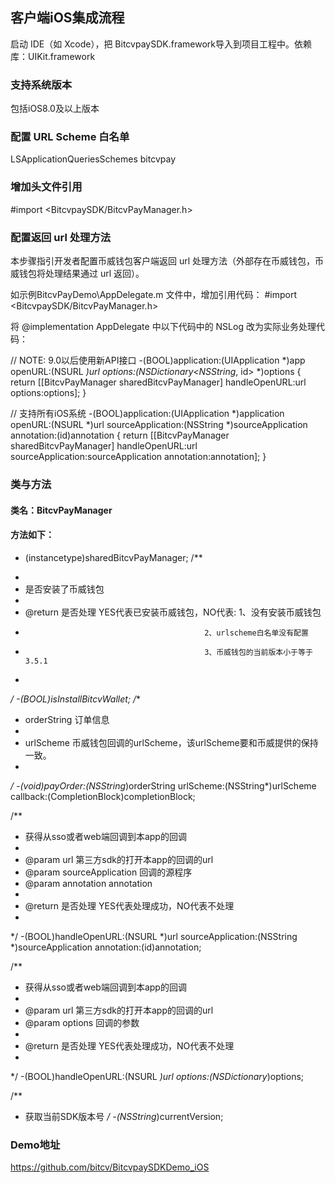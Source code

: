 ## 客户端iOS集成流程
启动 IDE（如 Xcode），把 BitcvpaySDK.framework导入到项目工程中。依赖库：UIKit.framework

### 支持系统版本
包括iOS8.0及以上版本

### 配置 URL Scheme 白名单
<key>LSApplicationQueriesSchemes</key>
	<array>
		<string>bitcvpay</string>
	</array>

### 增加头文件引用
#import <BitcvpaySDK/BitcvPayManager.h>

### 配置返回 url 处理方法
本步骤指引开发者配置币威钱包客户端返回 url 处理方法（外部存在币威钱包，币威钱包将处理结果通过 url 返回）。

如示例BitcvPayDemo\AppDelegate.m 文件中，增加引用代码：
#import <BitcvpaySDK/BitcvPayManager.h>

将 @implementation AppDelegate 中以下代码中的 NSLog 改为实际业务处理代码：

// NOTE: 9.0以后使用新API接口
-(BOOL)application:(UIApplication *)app openURL:(NSURL *)url options:(NSDictionary<NSString*, id> *)options
{
    return [[BitcvPayManager sharedBitcvPayManager] handleOpenURL:url options:options];
}

// 支持所有iOS系统
-(BOOL)application:(UIApplication *)application openURL:(NSURL *)url sourceApplication:(NSString *)sourceApplication annotation:(id)annotation
{
    return [[BitcvPayManager sharedBitcvPayManager] handleOpenURL:url sourceApplication:sourceApplication annotation:annotation];
}


### 类与方法
#### 类名：BitcvPayManager

#### 方法如下：
+ (instancetype)sharedBitcvPayManager;
/**
 *
 * 是否安装了币威钱包
 *
 * @return 是否处理  YES代表已安装币威钱包，NO代表:  1、没有安装币威钱包
 *                                             2、urlscheme白名单没有配置
 *                                             3、币威钱包的当前版本小于等于3.5.1
 *
 */
-(BOOL)isInstallBitcvWallet;
/**
 *  orderString 订单信息
 *
 *  urlScheme 币威钱包回调的urlScheme，该urlScheme要和币威提供的保持一致。
 *
 */
-(void)payOrder:(NSString*)orderString urlScheme:(NSString*)urlScheme callback:(CompletionBlock)completionBlock;

/**
 *  获得从sso或者web端回调到本app的回调
 *
 *  @param url               第三方sdk的打开本app的回调的url
 *  @param sourceApplication 回调的源程序
 *  @param annotation        annotation
 *
 *  @return 是否处理  YES代表处理成功，NO代表不处理
 *
 */
-(BOOL)handleOpenURL:(NSURL *)url sourceApplication:(NSString *)sourceApplication annotation:(id)annotation;

/**
 *  获得从sso或者web端回调到本app的回调
 *
 *  @param url     第三方sdk的打开本app的回调的url
 *  @param options 回调的参数
 *
 *  @return 是否处理  YES代表处理成功，NO代表不处理
 *
 */
-(BOOL)handleOpenURL:(NSURL *)url options:(NSDictionary*)options;

/**
 *  获取当前SDK版本号
 */
-(NSString*)currentVersion;

### Demo地址
https://github.com/bitcv/BitcvpaySDKDemo_iOS

